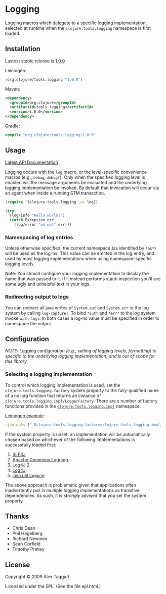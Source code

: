# Logging

Logging macros which delegate to a specific logging implementation, selected
at runtime when the `clojure.tools.logging` namespace is first loaded.

## Installation

Lastest stable release is [1.0.0]

Leiningen:

```clojure
[org.clojure/tools.logging "1.0.0"]
```

Maven:

```xml
<dependency>
  <groupId>org.clojure</groupId>
  <artifactId>tools.logging</artifactId>
  <version>1.0.0</version>
</dependency>
```

Gradle:

```clojure
compile "org.clojure:tools.logging:1.0.0"
```


## Usage

[Latest API Documentation](http://clojure.github.com/tools.logging)

Logging occurs with the `log` macro, or the level-specific convenience macros
(e.g., `debug`, `debugf`). Only when the specified logging level is enabled will
the message arguments be evaluated and the underlying logging implementation be
invoked. By default that invocation will occur via an agent when inside a running
STM transaction.

```clojure 
(require '[clojure.tools.logging :as log])

(try
  (log/info "Hello world!")
  (catch Exception err
    (log/error "oh no!" err)))
```

### Namespacing of log entries

Unless otherwise specified, the current namespace (as identified by `*ns*`) will
be used as the log-ns. This value can be emitted in the log entry, and used by most
logging implementations when using namespace-specific logging levels.

Note: You should configure your logging implementation to display the name that
was passed to it. If it instead performs stack-inspection you'll see some ugly
and unhelpful text in your logs.

### Redirecting output to logs

You can redirect all java writes of `System.out` and `System.err` to the log
system by calling `log-capture!`.  To bind `*out*` and `*err*` to the log system
invoke `with-logs`.  In both cases a log-ns value must be specified in order to
namespace the output.

## Configuration

_NOTE: Logging configuration (e.g., setting of logging levels, formatting) is
specific to the underlying logging implementation, and is out of scope for this
library._

### Selecting a logging implementation

To control which logging implementation is used, set the `clojure.tools.logging.factory`
system property to the fully-qualified name of a no-arg function that returns an
instance of `clojure.tools.logging.impl/LoggerFactory`. There are a number of
factory functions provided in the [`clojure.tools.logging.impl`](https://clojure.github.io/tools.logging/#clojure.tools.logging.impl/find-factory)
namespace.

[Leiningen example]:

```clojure
:jvm-opts ["-Dclojure.tools.logging.factory=clojure.tools.logging.impl/slf4j-factory"]
```

If the system property is unset, an implementation will be automatically chosen
based on whichever of the following implementations is successfully loaded first:

1. [SLF4J]
2. [Apache Commons Logging]
3. [Log4J 2]
4. [Log4J]
5. [java.util.logging]

The above approach is problematic given that applications often inadvertently pull
in multiple logging implementations as transitive dependencies. As such, it is
_strongly_ advised that you set the system property.


## Thanks

* Chris Dean
* Phil Hagelberg
* Richard Newman
* Sean Corfield
* Timothy Pratley

## License

Copyright © 2009 Alex Taggart

Licensed under the EPL. (See the file epl.html.)


[1.0.0]: https://github.com/clojure/tools.logging/tree/tools.logging-1.0.0
[Leiningen example]: https://github.com/technomancy/leiningen/blob/master/doc/TUTORIAL.md#setting-jvm-options
[SLF4J]: http://www.slf4j.org/
[Apache Commons Logging]: https://commons.apache.org/logging
[Log4J 2]: https://logging.apache.org/log4j/2.x/
[Log4J]: http://logging.apache.org/log4j/1.2/
[java.util.logging]: https://docs.oracle.com/en/java/javase/13/docs/api/java.logging/java/util/logging/package-summary.html 
